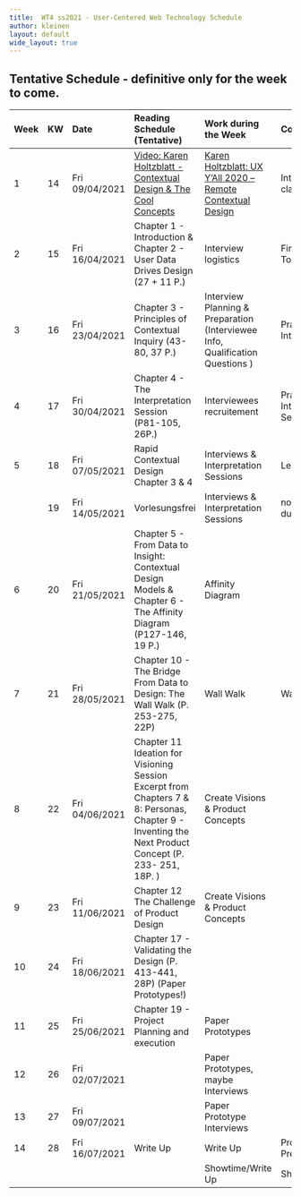 ```yaml
---
title:  WT4 ss2021 - User-Centered Web Technology Schedule
author: kleinen
layout: default
wide_layout: true
---
```


## Tentative Schedule - definitive only for the week to come.

| Week | KW  | Date           | Reading  Schedule (Tentative)                                                                                                                         | Work during the Week                                                                               | Course Meeting                    |
|:---- |:--- |:-------------- |:----------------------------------------------------------------------------------------------------------------------------------------------------- |:-------------------------------------------------------------------------------------------------- |:--------------------------------- |
| 1    | 14  | Fri 09/04/2021 | [Video: Karen Holtzblatt - Contextual Design & The Cool Concepts](https://www.youtube.com/watch?v=e3vxW1SiNSU)                                        | [Karen Holtzblatt: UX Y’All 2020 – Remote Contextual Design](https://www.witops.org/ux-yall-2020/) | Introduction to class             |
| 2    | 15  | Fri 16/04/2021 | Chapter 1 - Introduction &  Chapter 2 - User Data Drives Design (27 + 11 P.)                                                                          | Interview logistics                                                                                | Finalizaton of Topics & Groups    |
| 3    | 16  | Fri 23/04/2021 | Chapter 3 - Principles of Contextual Inquiry (43-80, 37 P.)                                                                                           | Interview Planning & Preparation (Interviewee Info, Qualification Questions )                      | Practice Interviews               |
| 4    | 17  | Fri 30/04/2021 | Chapter 4 - The Interpretation Session (P81-105, 26P.)                                                                                                | Interviewees recruitement                                                                          | Practice Interpretation Session   |
| 5    | 18  | Fri 07/05/2021 | Rapid Contextual Design Chapter 3 & 4                                                                                                                 | Interviews & Interpretation Sessions                                                               | Lernteamcoaching                  |
|      | 19  | Fri 14/05/2021 | Vorlesungsfrei                                                                                                                                        | Interviews & Interpretation Sessions                                                               | no class, Report 1 due  17/5/2021 |
| 6    | 20  | Fri 21/05/2021 | Chapter 5 - From Data to Insight: Contextual Design Models &   Chapter 6 - The Affinity Diagram (P127-146, 19 P.)                                     | Affinity Diagram                                                                                   |                                   |
| 7    | 21  | Fri 28/05/2021 | Chapter 10 - The Bridge From Data to Design: The Wall Walk (P. 253-275, 22P)                                                                          | Wall Walk                                                                                          | Wall Walk                         |
| 8    | 22  | Fri 04/06/2021 | Chapter 11 Ideation for Visioning Session  Excerpt from Chapters 7 & 8: Personas, Chapter 9 - Inventing the Next Product Concept (P. 233- 251, 18P. ) | Create Visions & Product Concepts                                                                  |                                   |
| 9    | 23  | Fri 11/06/2021 | Chapter 12 The Challenge of Product Design                                                                                                            | Create Visions & Product Concepts                                                                  |                                   |
| 10   | 24  | Fri 18/06/2021 | Chapter 17 - Validating the Design (P. 413-441, 28P) (Paper Prototypes!)                                                                              |                                                                                                    |                                   |
| 11   | 25  | Fri 25/06/2021 | Chapter 19 - Project Planning and execution                                                                                                           | Paper Prototypes                                                                                   |                                   |
| 12   | 26  | Fri 02/07/2021 |                                                                                                                                                       | Paper Prototypes, maybe Interviews                                                                 |                                   |
| 13   | 27  | Fri 09/07/2021 |                                                                                                                                                       | Paper Prototype Interviews                                                                         |                                   |
| 14   | 28  | Fri 16/07/2021 | Write Up                                                                                                                                              | Write Up                                                                                           | Project Presentations             |
|      |     |                |                                                                                                                                                       | Showtime/Write Up                                                                                  | Showtime                          |
